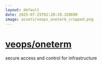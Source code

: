 ```yaml
---
layout: default
date: 2025-07-25T01:20:29.328690
image: assets/veops_oneterm_cropped.png
---
```


# [veops/oneterm](https://github.com/veops/oneterm)

secure access and control for infrastructure
